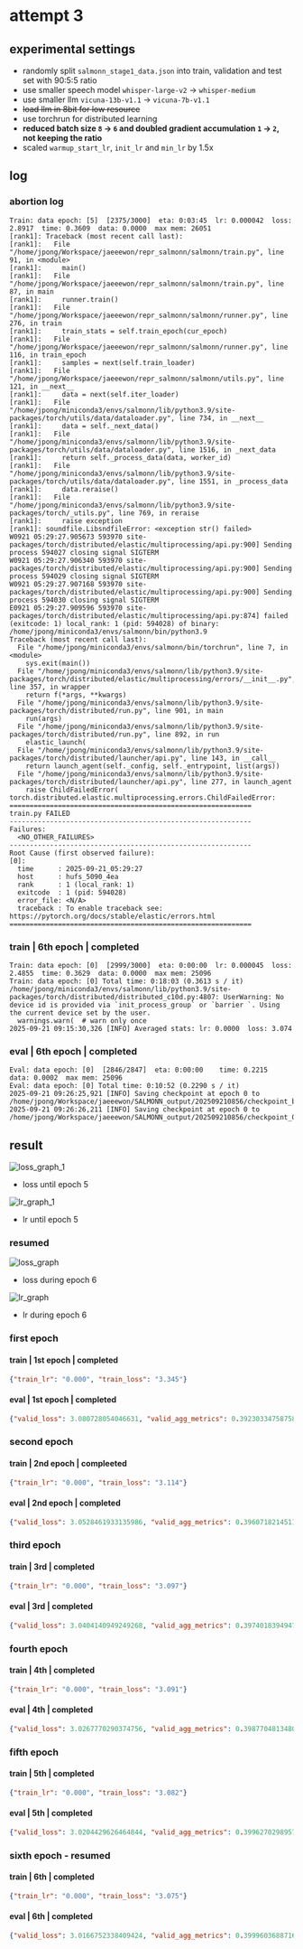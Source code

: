 # attempt 3

## experimental settings
- randomly split `salmonn_stage1_data.json` into train, validation and test set with 90:5:5 ratio
- use smaller speech model `whisper-large-v2` &rarr; `whisper-medium`
- use smaller llm `vicuna-13b-v1.1` &rarr; `vicuna-7b-v1.1`
- ~~load llm in 8bit for low resource~~
- use torchrun for distributed learning
- **reduced batch size `8` &rarr; `6` and doubled gradient accumulation `1` &rarr; `2`, not keeping the ratio**
- scaled `warmup_start_lr`, `init_lr` and `min_lr` by 1.5x

## log

### abortion log
```log
Train: data epoch: [5]  [2375/3000]  eta: 0:03:45  lr: 0.000042  loss: 2.8917  time: 0.3609  data: 0.0000  max mem: 26051
[rank1]: Traceback (most recent call last):
[rank1]:   File "/home/jpong/Workspace/jaeeewon/repr_salmonn/salmonn/train.py", line 91, in <module>
[rank1]:     main()
[rank1]:   File "/home/jpong/Workspace/jaeeewon/repr_salmonn/salmonn/train.py", line 87, in main
[rank1]:     runner.train()
[rank1]:   File "/home/jpong/Workspace/jaeeewon/repr_salmonn/salmonn/runner.py", line 276, in train
[rank1]:     train_stats = self.train_epoch(cur_epoch)
[rank1]:   File "/home/jpong/Workspace/jaeeewon/repr_salmonn/salmonn/runner.py", line 116, in train_epoch
[rank1]:     samples = next(self.train_loader)
[rank1]:   File "/home/jpong/Workspace/jaeeewon/repr_salmonn/salmonn/utils.py", line 121, in __next__
[rank1]:     data = next(self.iter_loader)
[rank1]:   File "/home/jpong/miniconda3/envs/salmonn/lib/python3.9/site-packages/torch/utils/data/dataloader.py", line 734, in __next__
[rank1]:     data = self._next_data()
[rank1]:   File "/home/jpong/miniconda3/envs/salmonn/lib/python3.9/site-packages/torch/utils/data/dataloader.py", line 1516, in _next_data
[rank1]:     return self._process_data(data, worker_id)
[rank1]:   File "/home/jpong/miniconda3/envs/salmonn/lib/python3.9/site-packages/torch/utils/data/dataloader.py", line 1551, in _process_data
[rank1]:     data.reraise()
[rank1]:   File "/home/jpong/miniconda3/envs/salmonn/lib/python3.9/site-packages/torch/_utils.py", line 769, in reraise
[rank1]:     raise exception
[rank1]: soundfile.LibsndfileError: <exception str() failed>
W0921 05:29:27.905673 593970 site-packages/torch/distributed/elastic/multiprocessing/api.py:900] Sending process 594027 closing signal SIGTERM
W0921 05:29:27.906340 593970 site-packages/torch/distributed/elastic/multiprocessing/api.py:900] Sending process 594029 closing signal SIGTERM
W0921 05:29:27.907168 593970 site-packages/torch/distributed/elastic/multiprocessing/api.py:900] Sending process 594030 closing signal SIGTERM
E0921 05:29:27.909596 593970 site-packages/torch/distributed/elastic/multiprocessing/api.py:874] failed (exitcode: 1) local_rank: 1 (pid: 594028) of binary: /home/jpong/miniconda3/envs/salmonn/bin/python3.9
Traceback (most recent call last):
  File "/home/jpong/miniconda3/envs/salmonn/bin/torchrun", line 7, in <module>
    sys.exit(main())
  File "/home/jpong/miniconda3/envs/salmonn/lib/python3.9/site-packages/torch/distributed/elastic/multiprocessing/errors/__init__.py", line 357, in wrapper
    return f(*args, **kwargs)
  File "/home/jpong/miniconda3/envs/salmonn/lib/python3.9/site-packages/torch/distributed/run.py", line 901, in main
    run(args)
  File "/home/jpong/miniconda3/envs/salmonn/lib/python3.9/site-packages/torch/distributed/run.py", line 892, in run
    elastic_launch(
  File "/home/jpong/miniconda3/envs/salmonn/lib/python3.9/site-packages/torch/distributed/launcher/api.py", line 143, in __call__
    return launch_agent(self._config, self._entrypoint, list(args))
  File "/home/jpong/miniconda3/envs/salmonn/lib/python3.9/site-packages/torch/distributed/launcher/api.py", line 277, in launch_agent
    raise ChildFailedError(
torch.distributed.elastic.multiprocessing.errors.ChildFailedError:
============================================================
train.py FAILED
------------------------------------------------------------
Failures:
  <NO_OTHER_FAILURES>
------------------------------------------------------------
Root Cause (first observed failure):
[0]:
  time      : 2025-09-21_05:29:27
  host      : hufs_5090_4ea
  rank      : 1 (local_rank: 1)
  exitcode  : 1 (pid: 594028)
  error_file: <N/A>
  traceback : To enable traceback see: https://pytorch.org/docs/stable/elastic/errors.html
============================================================
```

### train | 6th epoch | completed
```log
Train: data epoch: [0]  [2999/3000]  eta: 0:00:00  lr: 0.000045  loss: 2.4855  time: 0.3629  data: 0.0000  max mem: 25096
Train: data epoch: [0] Total time: 0:18:03 (0.3613 s / it)
/home/jpong/miniconda3/envs/salmonn/lib/python3.9/site-packages/torch/distributed/distributed_c10d.py:4807: UserWarning: No device id is provided via `init_process_group` or `barrier `. Using the current device set by the user.
  warnings.warn(  # warn only once
2025-09-21 09:15:30,326 [INFO] Averaged stats: lr: 0.0000  loss: 3.074
```
### eval | 6th epoch | completed
```log
Eval: data epoch: [0]  [2846/2847]  eta: 0:00:00    time: 0.2215  data: 0.0002  max mem: 25096
Eval: data epoch: [0] Total time: 0:10:52 (0.2290 s / it)
2025-09-21 09:26:25,921 [INFO] Saving checkpoint at epoch 0 to /home/jpong/Workspace/jaeeewon/SALMONN_output/202509210856/checkpoint_best.pth.
2025-09-21 09:26:26,211 [INFO] Saving checkpoint at epoch 0 to /home/jpong/Workspace/jaeeewon/SALMONN_output/202509210856/checkpoint_0.pth.
```

## result

![loss_graph_1](attempt3_1st_loss.svg)
- loss until epoch 5

![lr_graph_1](attempt3_1st_lr.svg)
- lr until epoch 5

### resumed

![loss_graph](attempt3_2nd_loss.svg)
- loss during epoch 6

![lr_graph](attempt3_2nd_lr.svg)
- lr during epoch 6

### first epoch
#### train | 1st epoch | completed
```json
{"train_lr": "0.000", "train_loss": "3.345"}
```
#### eval | 1st epoch | completed
```json
{"valid_loss": 3.080728054046631, "valid_agg_metrics": 0.39230334758758545, "valid_best_epoch": 0}
```

### second epoch
#### train | 2nd epoch | compleeted
```json
{"train_lr": "0.000", "train_loss": "3.114"}
```
#### eval | 2nd epoch | completed
```json
{"valid_loss": 3.0528461933135986, "valid_agg_metrics": 0.39607182145118713, "valid_best_epoch": 1}
```

### third epoch
#### train | 3rd | completed
```json
{"train_lr": "0.000", "train_loss": "3.097"}
```
#### eval | 3rd | completed
```json
{"valid_loss": 3.0404140949249268, "valid_agg_metrics": 0.3974018394947052, "valid_best_epoch": 2}
```

### fourth epoch
#### train | 4th | completed
```json
{"train_lr": "0.000", "train_loss": "3.091"}
```
#### eval | 4th | completed
```json
{"valid_loss": 3.0267770290374756, "valid_agg_metrics": 0.3987704813480377, "valid_best_epoch": 3}
```

### fifth epoch
#### train | 5th | completed
```json
{"train_lr": "0.000", "train_loss": "3.082"}
```
#### eval | 5th | completed
```json
{"valid_loss": 3.0204429626464844, "valid_agg_metrics": 0.39962702989578247, "valid_best_epoch": 4}
```

### sixth epoch - resumed
#### train | 6th | completed
```json
{"train_lr": "0.000", "train_loss": "3.075"}
```
#### eval | 6th | completed
```json
{"valid_loss": 3.0166752338409424, "valid_agg_metrics": 0.39996036887168884, "valid_best_epoch": 0}
```